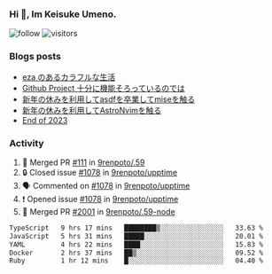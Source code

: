 ### Hi 👋, Im Keisuke Umeno.

<!--
**9renpoto/9renpoto** is a ✨ _special_ ✨ repository because its `README.md` (this file) appears on your GitHub profile.

Here are some ideas to get you started:

- 🔭 I’m currently working on ...
- 🌱 I’m currently learning ...
- 👯 I’m looking to collaborate on ...
- 🤔 I’m looking for help with ...
- 💬 Ask me about ...
- 📫 How to reach me: ...
- 😄 Pronouns: ...
- ⚡ Fun fact: ...
-->

![follow](https://img.shields.io/github/followers/9renpoto?label=Follow&style=social)
![visitors](https://komarev.com/ghpvc/?username=9renpoto&label=Profile%20views&color=0e75b6&style=flat)

### Blogs posts

<!-- BLOG-POST-LIST:START -->
- [eza のあるカラフルな生活](https://9renpoto.win/entry/2024/02/01/eza)
- [Github Project 十分に機能そろっているのでは](https://9renpoto.win/entry/2024/01/14/gh-projects)
- [新年の休みを利用してasdfを卒業してmiseを触る](https://9renpoto.win/entry/2024/01/07/mise)
- [新年の休みを利用してAstroNvimを触る](https://9renpoto.win/entry/2024/01/03/new-year-holidays)
- [End of 2023](https://9renpoto.win/entry/2023/12/31/end)
<!-- BLOG-POST-LIST:END -->

### Activity

<!--START_SECTION:activity-->
1. 🎉 Merged PR [#111](https://github.com/9renpoto/.59/pull/111) in [9renpoto/.59](https://github.com/9renpoto/.59)
2. 🔒 Closed issue [#1078](https://github.com/9renpoto/upptime/issues/1078) in [9renpoto/upptime](https://github.com/9renpoto/upptime)
3. 🗣 Commented on [#1078](https://github.com/9renpoto/upptime/issues/1078#issuecomment-1925375129) in [9renpoto/upptime](https://github.com/9renpoto/upptime)
4. ❗ Opened issue [#1078](https://github.com/9renpoto/upptime/issues/1078) in [9renpoto/upptime](https://github.com/9renpoto/upptime)
5. 🎉 Merged PR [#2001](https://github.com/9renpoto/.59-node/pull/2001) in [9renpoto/.59-node](https://github.com/9renpoto/.59-node)
<!--END_SECTION:activity-->

<!--START_SECTION:waka-->

```txt
TypeScript   9 hrs 17 mins   ████████▒░░░░░░░░░░░░░░░░   33.63 %
JavaScript   5 hrs 31 mins   █████░░░░░░░░░░░░░░░░░░░░   20.01 %
YAML         4 hrs 22 mins   ████░░░░░░░░░░░░░░░░░░░░░   15.83 %
Docker       2 hrs 37 mins   ██▒░░░░░░░░░░░░░░░░░░░░░░   09.52 %
Ruby         1 hr 12 mins    █░░░░░░░░░░░░░░░░░░░░░░░░   04.40 %
```

<!--END_SECTION:waka-->
